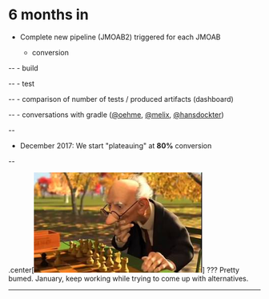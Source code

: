 # 6 months in

- Complete new pipeline (JMOAB2)
  triggered for each JMOAB

    - conversion

--
    - build

--
    - test

--
    - comparison of number of tests / produced artifacts (dashboard)

--
    - conversations with gradle ([@oehme](https://github.com/oehme), [@melix](https://github.com/melix), [@hansdockter](https://www.linkedin.com/in/hansdockter))

--

- December 2017: We start "plateauing" at **80%** conversion

--

.center[![Hmmm](imgs/chess.jpg)]
???
Pretty bumed.
January, keep working while trying to come up with alternatives.

---
